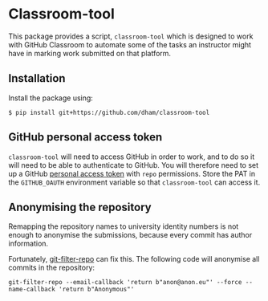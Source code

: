 # Classroom-tool

This package provides a script, `classroom-tool` which is designed to work with GitHub Classroom to automate some of the tasks an instructor might have in marking work submitted on that platform.

## Installation

Install the package using:

```console
$ pip install git+https://github.com/dham/classroom-tool
```

## GitHub personal access token

`classroom-tool` will need to access GitHub in order to work, and to do so it will need to be able to authenticate to GitHub. You will therefore need to set up a GitHub [personal access token](https://docs.github.com/en/github/authenticating-to-github/creating-a-personal-access-token) with `repo` permissions. Store the PAT in the `GITHUB_OAUTH` environment variable so that `classroom-tool` can access it.

## Anonymising the repository

Remapping the repository names to university identity numbers is not enough to
anonymise the submissions, because every commit has author information. 

Fortunately, [git-filter-repo](https://github.com/newren/git-filter-repo) can fix this. The following code will anonymise all commits in the repository:

```
git-filter-repo --email-callback 'return b"anon@anon.eu"' --force --name-callback 'return b"Anonymous"'
```